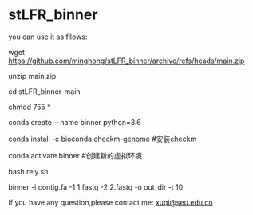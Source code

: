 # stLFR_binner

you can use it as fllows:

wget https://github.com/minghong/stLFR_binner/archive/refs/heads/main.zip

unzip main.zip


cd stLFR_binner-main

chmod 755 *

conda create --name binner python=3.6

conda install -c bioconda checkm-genome #安装checkm

conda activate binner  #创建新的虚拟环境

bash rely.sh

binner -i contig.fa -1 1.fastq -2 2.fastq -o out_dir -t 10

If you have any question,please contact me: xuqi@seu.edu.cn
